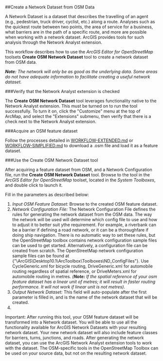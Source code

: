 ##Create a Network Dataset from OSM Data

A Network Dataset is a dataset that describes the travelling of an agent (e.g., pedestrian, truck driver, cyclist, etc.) along a route. Analyses such as the quickest route between two points, the area of service for a business, what barriers are in the path of a specific route, and more are possible when working with a network dataset. ArcGIS provides tools for such analysis through the Network Analyst extension.

This workflow describes how to use the *ArcGIS Editor for OpenStreetMap* toolsets **Create OSM Network Dataset** tool to create a network dataset from OSM data.

_**Note:** The network will only be as good as the underlying data. Some areas do not have adequate information to facilitate creating a useful network dataset._

###Verify that the Network Analyst extension is checked

The **Create OSM Network Dataset** tool leverages functionality native to the Network Analyst extension. This must be turned on to run the tool successfully. To turn it on, click the "Customize" menu at the top of ArcMap, and select the "Extensions" submenu, then verify that there is a check next to the Network Analyst extension.

###Acquire an OSM feature dataset

Follow the processes detailed in [WORKFLOW-EXTENDED.md]() or [WORKFLOW-SIMPLIFIED.md]() to download a .osm file and load it as a feature dataset.

###Use the Create OSM Network Dataset tool

After acquiring a feature dataset from OSM, and a Network Configuration file, run the **Create OSM Network Dataset** tool. Browse to the tool in the *ArcGIS Editor for OpenStreetMap* toolset, located in the *System Toolboxes*, and double click to launch it.

Fill in the parameters as described below:

1. *Input OSM Feature Dataset:* Browse to the created OSM feature dataset.
2. *Network Configuration File:* The Network Configuration File defines the rules for generating the network dataset from the OSM data. The way the network will be used will determine which config file to use and how to adjust it to better suit ythe requirement. For example, a riverbank can be a barrier if defining a road network, or it can be a thoroughfare if doing ship navigation. There is no automatic way to set these rules, but the OpenStreetMap toolbox contains network configuration sample files can be used to get started. Alternatively, a configuration file can be created from scratch. The OpenStreetMap network configuration sample files can be found at {"\ArcGIS\Desktop10.1\ArcToolbox\Toolboxes\ND_ConfigFiles"}. Use CycleGeneric.xml for bicycle routing, DriveGeneric.xml for automobile routing regardless of spatial reference, or DriveMeters.xml for automobile routing in metres. _(**Note:**  If the spatial reference of your osm feature dataset has a linear unit of metres; it will result in faster routing performance. It will not work if linear unit is not metres)_.
4. *Output Network Dataset:* This field will auto-populate after the first parameter is filled in, and is the name of the network dataset that will be created.
5. 
Important: After running this tool, your OSM feature dataset will be transformed into a Network dataset. You will be able to use all the functionality available for ArcGIS Network Datasets with your resulting network dataset. Your new network dataset will also include feature classes for barriers, turns, junctions, and roads. After generating the network dataset, you can use the ArcGIS Network Analyst extension tools to work with the dataset. The OSM-specific tools in the OpenStreetMap Toolbox can be used on your source data, but not on the resulting network dataset.
